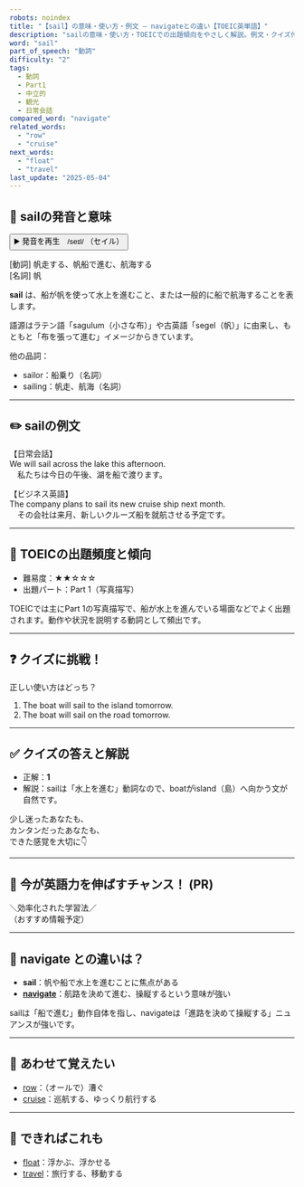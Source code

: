 ```yaml
---
robots: noindex
title: "【sail】の意味・使い方・例文 ― navigateとの違い【TOEIC英単語】"
description: "sailの意味・使い方・TOEICでの出題傾向をやさしく解説。例文・クイズ付きでnavigateとの違いもわかりやすく学べます。"
word: "sail"
part_of_speech: "動詞"
difficulty: "2"
tags:
  - 動詞
  - Part1
  - 中立的
  - 観光
  - 日常会話
compared_word: "navigate"
related_words:
  - "row"
  - "cruise"
next_words:
  - "float"
  - "travel"
last_update: "2025-05-04"
---
```


## 🔰 sailの発音と意味

<button class="play-audio" onclick="playTTS('sail')">
  <span class="play-audio-main">
    ▶️ 発音を再生　/seɪl/
  </span>
  <span class="play-audio-sub">
    （セイル）
  </span>
</button>

[動詞] 帆走する、帆船で進む、航海する  
[名詞] 帆

**sail** は、船が帆を使って水上を進むこと、または一般的に船で航海することを表します。

語源はラテン語「sagulum（小さな布）」や古英語「segel（帆）」に由来し、もともと「布を張って進む」イメージからきています。

他の品詞：  
- sailor：船乗り（名詞）
- sailing：帆走、航海（名詞）

---

## ✏️ sailの例文

【日常会話】  
We will sail across the lake this afternoon.  
　私たちは今日の午後、湖を船で渡ります。

【ビジネス英語】  
The company plans to sail its new cruise ship next month.  
　その会社は来月、新しいクルーズ船を就航させる予定です。

---

## 🎯 TOEICの出題頻度と傾向

- 難易度：★★☆☆☆
- 出題パート：Part 1（写真描写）

TOEICでは主にPart 1の写真描写で、船が水上を進んでいる場面などでよく出題されます。動作や状況を説明する動詞として頻出です。

---

## ❓ クイズに挑戦！

正しい使い方はどっち？

1. The boat will sail to the island tomorrow.  
2. The boat will sail on the road tomorrow.

---

## ✅ クイズの答えと解説

- 正解：**1**
- 解説：sailは「水上を進む」動詞なので、boatがisland（島）へ向かう文が自然です。

少し迷ったあなたも、  
カンタンだったあなたも、  
できた感覚を大切に👇️

---

## 🚀 今が英語力を伸ばすチャンス！ (PR)

<div class="info-center">
＼効率化された学習法／<br>  
（おすすめ情報予定）
</div>

---

## 🤔  navigate との違いは？

- **sail**：帆や船で水上を進むことに焦点がある
- **[navigate](/word/navigate/)**：航路を決めて進む、操縦するという意味が強い

sailは「船で進む」動作自体を指し、navigateは「進路を決めて操縦する」ニュアンスが強いです。

---

## 🧩 あわせて覚えたい

- [row](/word/row/)：（オールで）漕ぐ
- [cruise](/word/cruise/)：巡航する、ゆっくり航行する

---

## 📖 できればこれも

- [float](/word/float/)：浮かぶ、浮かせる
- [travel](/word/travel/)：旅行する、移動する

<!-- cvid: aid13_bid40 -->
